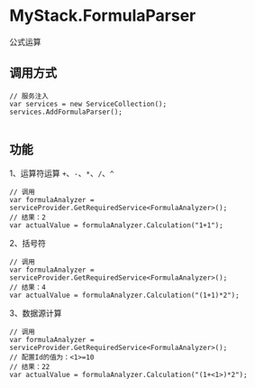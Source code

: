 # MyStack.FormulaParser
 公式运算

## 调用方式
```
// 服务注入
var services = new ServiceCollection();
services.AddFormulaParser();


```

## 功能

1、运算符运算 `+`、`-`、`*`、`/`、`^`
```
// 调用
var formulaAnalyzer = serviceProvider.GetRequiredService<FormulaAnalyzer>();
// 结果：2
var actualValue = formulaAnalyzer.Calculation("1+1");
```


2、括号符

```
// 调用
var formulaAnalyzer = serviceProvider.GetRequiredService<FormulaAnalyzer>();
// 结果：4
var actualValue = formulaAnalyzer.Calculation("(1+1)*2");
```
 
3、数据源计算

```
// 调用
var formulaAnalyzer = serviceProvider.GetRequiredService<FormulaAnalyzer>();
// 配置Id的值为：<1>=10
// 结果：22
var actualValue = formulaAnalyzer.Calculation("(1+<1>)*2");
```

